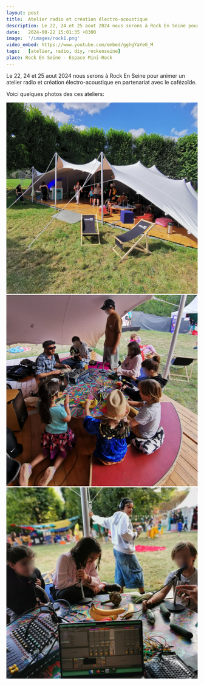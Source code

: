 ```yaml
---
layout: post
title:  Atelier radio et création électro-acoustique
description: Le 22, 24 et 25 aout 2024 nous serons à Rock En Seine pour animer un atelier radio et création sonore en partenariat avec le cafézoïde.
date:   2024-08-22 15:01:35 +0300
image:  '/images/rock1.png'
video_embed: https://www.youtube.com/embed/gghgYaYeG_M
tags:   [atelier, radio, diy, rockenseine]
place: Rock En Seine - Espace Mini-Rock
---
```


Le 22, 24 et 25 aout 2024 nous serons à Rock En Seine pour animer un atelier radio et création électro-acoustique en partenariat avec le cafézoïde.

Voici quelques photos des ces ateliers:

<div class="gallery-box">
  <div class="gallery">
    <img src="/images/rock1.jpg" loading="lazy" alt="Project">
    <img src="/images/rock2.jpg" loading="lazy" alt="Project">
    <img src="/images/rock3.jpg" loading="lazy" alt="Project">
  </div>
</div>